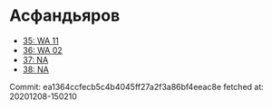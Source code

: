 # Асфандьяров
- [35: WA 11](35.md)
- [36: WA 02](36.md)
- [37: NA](37.md)
- [38: NA](38.md)

Commit: ea1364ccfecb5c4b4045ff27a2f3a86bf4eeac8e
 fetched at: 20201208-150210
